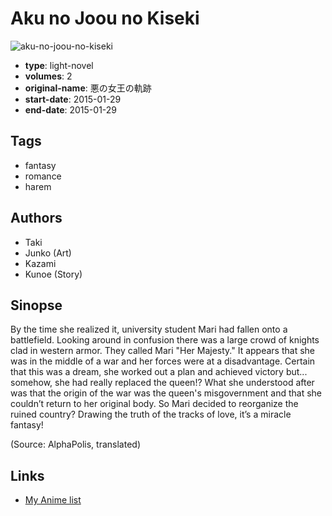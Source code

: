 # Aku no Joou no Kiseki

![aku-no-joou-no-kiseki](https://cdn.myanimelist.net/images/manga/3/221836.jpg)

-   **type**: light-novel
-   **volumes**: 2
-   **original-name**: 悪の女王の軌跡
-   **start-date**: 2015-01-29
-   **end-date**: 2015-01-29

## Tags

-   fantasy
-   romance
-   harem

## Authors

-   Taki
-   Junko (Art)
-   Kazami
-   Kunoe (Story)

## Sinopse

By the time she realized it, university student Mari had fallen onto a battlefield. Looking around in confusion there was a large crowd of knights clad in western armor. They called Mari "Her Majesty." It appears that she was in the middle of a war and her forces were at a disadvantage. Certain that this was a dream, she worked out a plan and achieved victory but... somehow, she had really replaced the queen!? What she understood after was that the origin of the war was the queen's misgovernment and that she couldn’t return to her original body. So Mari decided to reorganize the ruined country? Drawing the truth of the tracks of love, it’s a miracle fantasy!

(Source: AlphaPolis, translated)

## Links

-   [My Anime list](https://myanimelist.net/manga/101527/Aku_no_Joou_no_Kiseki)
